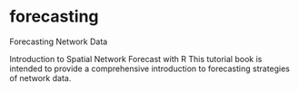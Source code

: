 # forecasting
Forecasting Network Data

Introduction to Spatial Network Forecast with R
This tutorial book is intended to provide a comprehensive introduction to forecasting strategies of network data.
